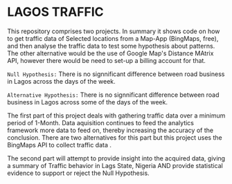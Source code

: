# LAGOS TRAFFIC

This repository comprises two projects. In summary it shows code on how to get traffic data of Selected locations from a Map-App (BingMaps, free), and then analyse the traffic data to test some hypothesis about patterns. The other alternative would be the use of Google Map's Distance MAtrix API, however there would be need to set-up a billing account for that.

```Null Hypothesis:```
There is no signnificant difference between road business in Lagos across the days of the week.

```Alternative Hypothesis:```
There is no signnificant difference between road business in Lagos across some of the days of the week.

The first part of this project deals with gathering traffic data over a minimum period of 1-Month. Data aquisition continues to feed the analytics framework more data to feed on, thereby increasing the accuracy of the conclusion. There are two alternatives for this part but this project uses the BingMaps API to collect traffic data .

The second part will attempt to provide insight into the acquired data, giving a summary of Traffic behavior in Lags State, Nigeria AND provide statistical evidence to support or reject the Null Hypothesis.
